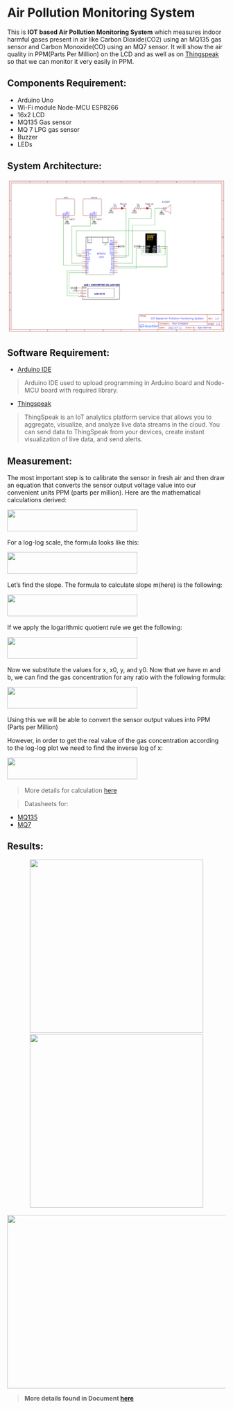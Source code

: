 # Air Pollution Monitoring System

This is **IOT based Air Pollution Monitoring System** which measures indoor harmful gases present in air like Carbon Dioxide(CO2) using an MQ135 gas sensor and Carbon Monoxide(CO) using an MQ7 sensor. It will show the air quality in PPM(Parts Per Million) on the LCD and as well as on [Thingspeak](https://thingspeak.com/channels/1347787) so that we can monitor it very easily in PPM.

## Components Requirement:
- Arduino Uno
- Wi-Fi module Node-MCU ESP8266
- 16x2 LCD
- MQ135 Gas sensor
- MQ 7 LPG gas sensor
- Buzzer
- LEDs

## System Architecture:
![architecture](assets/images/Design.png)

## Software Requirement:
- [Arduino IDE](https://www.arduino.cc/)
> Arduino IDE used to upload programming in Arduino board and Node-MCU board with required library.
- [Thingspeak](https://thingspeak.com/)
> ThingSpeak is an IoT analytics platform service that allows you to aggregate, visualize, and analyze live data streams in the cloud. You can send data to ThingSpeak from your devices, create instant visualization of live data, and send alerts.

## Measurement:
The most important step is to calibrate the sensor in fresh air and then draw an equation that converts the sensor output voltage value into our convenient units PPM (parts per
million). Here are the mathematical calculations derived:

<img src="https://user-images.githubusercontent.com/71394525/136597549-2f8f6810-ab9a-4042-a847-99b989679a26.png" width="300" height="50" />

For a log-log scale, the formula looks like this:

<img src="https://user-images.githubusercontent.com/71394525/136597505-823d507c-8215-4c14-8c83-c105f5cc6475.png" width="300" height="50" />

Let’s find the slope. The formula to calculate slope m(here) is the following:

<img src="https://user-images.githubusercontent.com/71394525/136597462-bef17157-1b8e-4893-b68d-e5552b6ea2e6.png" width="300" height="50" />

If we apply the logarithmic quotient rule we get the following:

<img src="https://user-images.githubusercontent.com/71394525/136597007-7457d561-9678-4e5d-ac90-1bd1ea19e921.png" width="300" height="50" />

Now we substitute the values for x, x0, y, and y0.
Now that we have m and b, we can find the gas concentration for any ratio with the following formula:

<img src="https://user-images.githubusercontent.com/71394525/136596791-877a8b37-5394-4dcb-a82a-3065ac7dbea3.png" width="300" height="50" />

Using this we will be able to convert the sensor output values into PPM (Parts per Million)

However, in order to get the real value of the gas concentration according to the log-log plot we need to find the inverse log of x:

<img src="https://user-images.githubusercontent.com/71394525/136596657-6a3f4ec0-f717-49f3-b5a0-3d45a17cadc2.png" width="300" height="50" />

> More details for calculation [here](assets/docs/Final_Paper.pdf)

> Datasheets for:
  - [MQ135](https://www.olimex.com/Products/Components/Sensors/Gas/SNS-MQ135/resources/SNS-MQ135.pdf)
  - [MQ7](https://www.sparkfun.com/datasheets/Sensors/Biometric/MQ-7.pdf)
 
## Results:
<p align="center">
  <img src="https://user-images.githubusercontent.com/71394525/136599171-dcd25636-8602-413f-8a2d-8820683af360.png" width="400" height="400" /> 
  <img src="https://user-images.githubusercontent.com/71394525/136599503-6ad07c23-1344-41fd-b735-1ea4a546efba.png" width="400" height="400" />
</p>

<p align="center">
  <img align="center" src="https://user-images.githubusercontent.com/71394525/136599263-e84b990a-dead-48c4-b1c8-b88777c3dafe.png" width="700" height="400" />
</p>

> **More details found in Document [here](assets/docs/Air_Pollution.pdf)**
